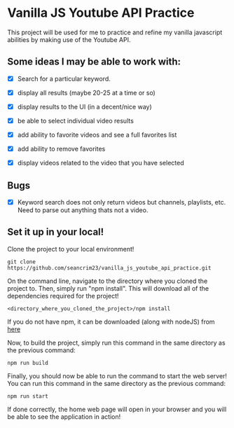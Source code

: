 # Vanilla JS Youtube API Practice
This project will be used for me to practice and refine my vanilla javascript abilities by making use of the Youtube API. 

## Some ideas I may be able to work with:
- [x] Search for a particular keyword.
- [x] display all results (maybe 20-25 at a time or so)
- [x] display results to the UI (in a decent/nice way)
- [x] be able to select individual video results
- [x] add ability to favorite videos and see a full favorites list
- [x] add ability to remove favorites
- [x] display videos related to the video that you have selected


## Bugs
- [x] Keyword search does not only return videos but channels, playlists, etc. Need to parse out anything thats not a video.

## Set it up in your local!

Clone the project to your local environment!
```
git clone https://github.com/seancrim23/vanilla_js_youtube_api_practice.git
```

On the command line, navigate to the directory where you cloned the project to. Then, simply run "npm install". This will download all of the dependencies required for the project!
```
<directory_where_you_cloned_the_project>/npm install
```
If you do not have npm, it can be downloaded (along with nodeJS) from [here](https://nodejs.org/en/)

Now, to build the project, simply run this command in the same directory as the previous command:
```
npm run build
```
Finally, you should now be able to run the command to start the web server! You can run this command in the same directory as the previous command:
```
npm run start
```

If done correctly, the home web page will open in your browser and you will be able to see the application in action!